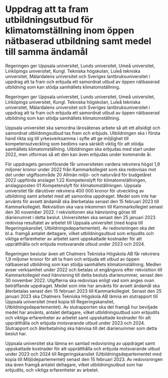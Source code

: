 # Uppdrag att ta fram utbildningsutbud för klimatomställning inom öppen nätbaserad utbildning samt medel till samma ändamål

Regeringen ger Uppsala universitet, Lunds universitet, Umeå universitet, Linköpings universitet, Kungl. Tekniska högskolan, Luleå tekniska universitet, Mälardalens universitet och Sveriges lantbruksuniversitet i uppdrag att ta fram och erbjuda ett samordnat utbud av öppen nätbaserad utbildning som kan stödja samhällets klimatomställning.

Regeringen ger Uppsala universitet, Lunds universitet, Umeå universitet, Linköpings universitet, Kungl. Tekniska högskolan, Luleå tekniska universitet, Mälardalens universitet och Sveriges lantbruksuniversitet i uppdrag att ta fram och erbjuda ett samordnat utbud av öppen nätbaserad utbildning som kan stödja samhällets klimatomställning.

Uppsala universitet ska samordna lärosätenas arbete så att ett allsidigt och samordnat utbildningsutbud tas fram och erbjuds. Utbildningen ska i första hand rikta sig till yrkesverksamma i syfte att ge möjlighet till kompetensutveckling som bedöms vara särskilt viktig för att stödja samhällets klimatomställning. Utbildningen ska erbjudas med start under 2022, men utformas så att den kan även erbjudas under kommande år.

För uppdragets genomförande får universiteten vardera rekvirera högst 1,9 miljoner kronor under 2022 från Kammarkollegiet som ska redovisas mot det under utgiftsområde 20 Allmän miljö- och naturvård för budgetåret 2022 uppförda anslaget 1:22 Kompetenslyft för klimatomställningen, anslagsposten 01 Kompetenslyft för klimatomställningen. Uppsala universitet får därutöver rekvirera 400 000 kronor för utveckling av utbildning samt arbetet med att samordna uppdraget. Medel som inte har använts för avsett ändamål ska återbetalas senast den 15 februari 2023 till Kammarkollegiet. Rekvisition ska vara inkommen till Kammarkollegiet senast den 30 november 2022. I rekvisitionen ska hänvisning göras till diarienumret i detta beslut. Universiteten ska senast den 25 januari 2023 redovisa resultatet av arbetet till Uppsala universitet (med kopia till Regeringskansliet, Utbildningsdepartementet). Av redovisningen ska det bl.a. framgå antalet deltagare, vilket utbildningsutbud som erbjudits och viktiga erfarenheter av arbetet samt uppskattade kostnader för att upprätthålla och erbjuda motsvarande utbud under 2023 och 2024.

Regeringen beslutar även att Chalmers Tekniska Högskola AB får rekvirera 1,9 miljoner kronor för att ta fram och erbjuda ett utbud av öppen nätbaserad utbildning som kan stödja samhällets klimatomställning. Medlen avser verksamhet under 2022 och betalas ut engångsvis efter rekvisition till Kammarkollegiet med hänvisning till detta besluts diarienummer, senast den 30 november 2022. Utgifterna ska redovisas enligt vad som anges ovan beträffande uppdraget. Medel som inte har använts för avsett ändamål ska återbetalas senast den 15 februari 2023 till Kammarkollegiet. Senast den 25 januari 2023 ska Chalmers Tekniska Högskola AB lämna en slutrapport till Uppsala universitet (med kopia till Regeringskansliet, Utbildningsdepartementet). Av slutrapporten ska det framgå hur beviljade medel har använts, antalet deltagare, vilket utbildningsutbud som erbjudits och viktiga erfarenheter av arbetet samt uppskattade kostnader för att upprätthålla och erbjuda motsvarande utbud under 2023 och 2024. Slutrapport och återbetalning ska hänvisa till det diarienummer som detta beslut har.

Uppsala universitet ska lämna en samlad redovisning av uppdraget samt uppskattade kostnader för att upprätthålla och erbjuda motsvarande utbud under 2023 och 2024 till Regeringskansliet (Utbildningsdepartementet med kopia till Miljödepartementet) senast den 15 februari 2023. Av redovisningen ska även framgå antalet deltagare, vilket utbildningsutbud som har erbjudits, och viktiga erfarenheter av arbetet.
